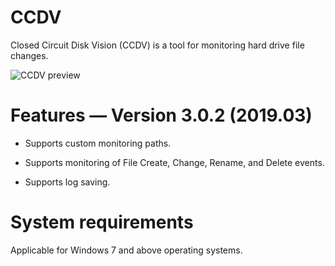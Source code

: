 # CCDV

Closed Circuit Disk Vision (CCDV) is a tool for monitoring hard drive file changes.

![CCDV preview](https://thumbs2.imgbox.com/5c/79/IDRdsZgV_t.png)


# Features — Version 3.0.2 (2019.03)

- Supports custom monitoring paths.

- Supports monitoring of File Create, Change, Rename, and Delete events.

- Supports log saving.


# System requirements

Applicable for Windows 7 and above operating systems.
